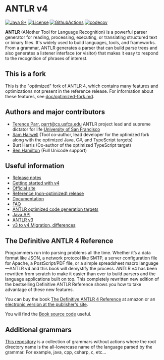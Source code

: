 # ANTLR v4

[![Java 8+](https://img.shields.io/badge/java-8+-4c7e9f.svg)](http://java.oracle.com) [![License](https://img.shields.io/badge/license-BSD-blue.svg)](https://raw.githubusercontent.com/daniellansun/antlr4/master/LICENSE.txt)
[![GithubActions](https://github.com/daniellansun/antlr4/actions/workflows/build-test.yml/badge.svg?branch=opt)](https://github.com/daniellansun/antlr4/actions?query=branch%3Aopt++)
[![codecov](https://codecov.io/gh/daniellansun/antlr4/branch/opt/graph/badge.svg)](https://codecov.io/gh/daniellansun/antlr4)

**ANTLR** (ANother Tool for Language Recognition) is a powerful parser generator for reading, processing, executing, or translating structured text or binary files. It's widely used to build languages, tools, and frameworks. From a grammar, ANTLR generates a parser that can build parse trees and also generates a listener interface (or visitor) that makes it easy to respond to the recognition of phrases of interest.

## This is a fork

This is the "optimized" fork of ANTLR 4, which contains many features and optimizations not present in the reference release. For information about these features, see [doc/optimized-fork.md](doc/optimized-fork.md).

## Authors and major contributors

* [Terence Parr](http://www.cs.usfca.edu/~parrt/), parrt@cs.usfca.edu
ANTLR project lead and supreme dictator for life
[University of San Francisco](http://www.usfca.edu/)
* [Sam Harwell](http://tunnelvisionlabs.com/) (Tool co-author, lead developer for the optimized fork along with the optimized Java, C#, and TypeScript targets)
* Burt Harris (Co-author of the optimized TypeScript target)
* [Ben Hamilton](https://github.com/bhamiltoncx) (Full Unicode support)

## Useful information

* [Release notes](https://github.com/daniellansun/antlr4/releases)
* [Getting started with v4](https://github.com/daniellansun/antlr4/blob/master/doc/getting-started.md)
* [Official site](http://www.antlr.org/)
* [Reference (non-optimized) release](https://github.com/antlr/antlr4)
* [Documentation](https://github.com/daniellansun/antlr4/blob/master/doc/index.md)
* [FAQ](https://github.com/daniellansun/antlr4/blob/master/doc/faq/index.md)
* [ANTLR optimized code generation targets](https://github.com/daniellansun/antlr4/blob/master/doc/targets.md)
* [Java API](http://www.antlr.org/api/Java/index.html)
* [ANTLR v3](http://www.antlr3.org/)
* [v3 to v4 Migration, differences](https://github.com/daniellansun/antlr4/blob/master/doc/faq/general.md)

## The Definitive ANTLR 4 Reference

Programmers run into parsing problems all the time. Whether it’s a data format like JSON, a network protocol like SMTP, a server configuration file for Apache, a PostScript/PDF file, or a simple spreadsheet macro language—ANTLR v4 and this book will demystify the process. ANTLR v4 has been rewritten from scratch to make it easier than ever to build parsers and the language applications built on top. This completely rewritten new edition of the bestselling Definitive ANTLR Reference shows you how to take advantage of these new features.

You can buy the book [The Definitive ANTLR 4 Reference](http://amzn.com/1934356999) at amazon or an [electronic version at the publisher's site](https://pragprog.com/book/tpantlr2/the-definitive-antlr-4-reference).

You will find the [Book source code](http://pragprog.com/titles/tpantlr2/source_code) useful.

## Additional grammars
[This repository](https://github.com/antlr/grammars-v4) is a collection of grammars without actions where the
root directory name is the all-lowercase name of the language parsed
by the grammar. For example, java, cpp, csharp, c, etc...
